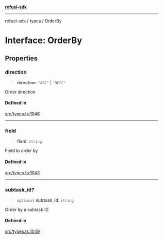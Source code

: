 [**refuel-sdk**](../../README.md)

***

[refuel-sdk](../../modules.md) / [types](../README.md) / OrderBy

# Interface: OrderBy

## Properties

### direction

> **direction**: `"ASC"` \| `"DESC"`

Order direction

#### Defined in

[src/types.ts:1046](https://github.com/refuel-ai/refuel-sdk/blob/240c3e68ab946b6c24b6f2eafb12779c24332cdb/src/types.ts#L1046)

***

### field

> **field**: `string`

Field to order by

#### Defined in

[src/types.ts:1043](https://github.com/refuel-ai/refuel-sdk/blob/240c3e68ab946b6c24b6f2eafb12779c24332cdb/src/types.ts#L1043)

***

### subtask\_id?

> `optional` **subtask\_id**: `string`

Order by a subtask ID

#### Defined in

[src/types.ts:1049](https://github.com/refuel-ai/refuel-sdk/blob/240c3e68ab946b6c24b6f2eafb12779c24332cdb/src/types.ts#L1049)
